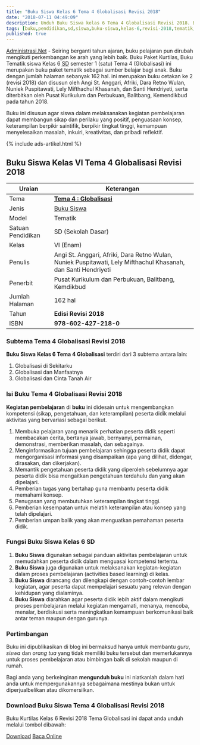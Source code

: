 ```yaml
---
title: "Buku Siswa Kelas 6 Tema 4 Globalisasi Revisi 2018"
date: "2018-07-11 04:49:09"
description: Unduh Buku Siswa kelas 6 Tema 4 Globalisasi Revisi 2018. Buku paket tematik kelas 6 tema globalisasi kurikulum 2013 revisi 2018 terdiri dari 3 subTema.
tags: [buku,pendidikan,sd,siswa,buku-siswa,kelas-6,revisi-2018,tematik,download]
published: true
---
```


<script type="application/ld+json">
{
  "@context":"http://schema.org",
  "@type":"Book",
  "name" : "{{ page.title }}",
  "author": {
    "@type":"Person",
    "name":"Angi St. Anggari, Afriki, Dara Retno Wulan, Nuniek Puspitawati, Lely Mifthachul Khasanah, dan Santi Hendriyeti"
  },
  "url" : "{{ site.url }}{{ page.url }}",
  "workExample" : [{
    "@type": "Book",
    "isbn": "978-602-427-218-0",
    "bookEdition": "Revisi 2018",
    "bookFormat": "http://schema.org/Hardcover",
    "potentialAction":{
    "@type":"ReadAction",
    "target":
      {
        "@type":"EntryPoint",
        "urlTemplate":"{{ site.url }}{{ page.url }}",
        "actionPlatform":[
          "http://schema.org/DesktopWebPlatform",
          "http://schema.org/IOSPlatform",
          "http://schema.org/AndroidPlatform"
        ]
      }
      }
    }
    ]
    }
 
</script>

[Administrasi.Net](/ "Administrasi.Net") - Seiring berganti tahun ajaran, buku pelajaran pun dirubah mengikuti perkembangan ke arah yang lebih baik. Buku Paket Kurtilas, Buku Tematik siswa Kelas 6 <abbr  title="Sekolah Dasar">SD</abbr > semester 1 (satu) Tema 4 (Globalisasi) ini merupakan buku paket tematik sebagai sumber belajar bagi anak. Buku dengan jumlah halaman sebanyak 162 hal. ini merupakan buku cetakan ke 2 (revisi 2018) dan disusun oleh Angi St. Anggari, Afriki, Dara Retno Wulan, Nuniek Puspitawati, Lely Mifthachul Khasanah, dan Santi Hendriyeti, serta diterbitkan oleh Pusat Kurikulum dan Perbukuan, Balitbang, Kemendikbud pada tahun 2018. 

Buku ini disusun agar siswa dalam melaksanakan kegiatan pembelajaran dapat membangun sikap dan perilaku yang positif, penguasaan konsep, keterampilan berpikir saintifik, berpikir tingkat tinggi, kemampuan menyelesaikan masalah, inkuiri, kreativitas, dan pribadi reflektif.

{% include ads-artikel.html %}

## Buku Siswa Kelas VI Tema 4 Globalisasi Revisi 2018

|Uraian|Keterangan|
| --- | --- |
|Tema|<a href="/bse/buku-siswa-kelas-6-tema-4-globalisasi-revisi-2018" title="Buku Siswa Kelas 6 SD Tema 4 Globalisasi Revisi 2018"><strong>Tema 4 : Globalisasi </strong></a>|
|Jenis|<a href="/bse" title="Buku Siswa" target="_blank">Buku Siswa</a>|
|Model|Tematik|
|Satuan Pendidikan|SD (Sekolah Dasar)|
Kelas|VI (Enam)|
Penulis|Angi St. Anggari, Afriki, Dara Retno Wulan, Nuniek Puspitawati, Lely Mifthachul Khasanah, dan Santi Hendriyeti|
|Penerbit|Pusat Kurikulum dan Perbukuan, Balitbang, Kemdikbud|
|Jumlah Halaman|162 hal|
|Tahun|<strong>Edisi Revisi 2018</strong>|
|ISBN|<strong>978-602-427-218-0</strong>|

### Subtema Tema 4 Globalisasi Revisi 2018
<strong>Buku Siswa</strong> <strong>Kelas 6 Tema 4 Globalisasi</strong> terdiri dari 3 subtema antara lain: 
1. Globalisasi di Sekitarku
2. Globalisasi dan Manfaatnya
3. Globalisasi dan Cinta Tanah Air

### Isi Buku Tema 4 Globalisasi Revisi 2018

<b>Kegiatan pembelajaran</b> di <b>buku</b> ini didesain untuk mengembangkan kompetensi (sikap, pengetahuan, dan keterampilan) peserta didik melalui aktivitas yang bervariasi sebagai berikut.
<ol><li>Membuka pelajaran yang menarik perhatian peserta didik seperti membacakan cerita, bertanya jawab, bernyanyi, permainan, demonstrasi, memberikan masalah, dan sebagainya.</li><li>Menginformasikan tujuan pembelajaran sehingga peserta didik dapat mengorganisasi informasi yang disampaikan (apa yang dilihat, didengar, dirasakan, dan dikerjakan).</li><li>Memantik pengetahuan peserta didik yang diperoleh sebelumnya agar peserta didik bisa mengaitkan pengetahuan terdahulu dan yang akan dipelajari.</li><li>Pemberian tugas yang bertahap guna membantu peserta didik memahami konsep.</li><li>Penugasan yang membutuhkan keterampilan tingkat tinggi.</li><li>Pemberian kesempatan untuk melatih keterampilan atau konsep yang telah dipelajari.</li><li>Pemberian umpan balik yang akan menguatkan pemahaman peserta didik.</li></ol>

### Fungsi Buku Siswa Kelas 6 SD
1. **Buku Siswa**  digunakan sebagai panduan aktivitas pembelajaran untuk memudahkan peserta didik dalam menguasai kompetensi tertentu.
2. **Buku Siswa**  juga digunakan untuk melaksanakan kegiatan-kegiatan dalam proses pembelajaran (activities based learning) di kelas.
3. **Buku Siswa** dirancang dan dilengkapi dengan contoh-contoh lembar kegiatan, agar peserta dapat mempelajari sesuatu yang relevan dengan kehidupan yang dialaminya.
4. **Buku Siswa** diarahkan agar peserta didik lebih aktif dalam mengikuti proses pembelajaran melalui kegiatan mengamati, menanya, mencoba, menalar, berdiskusi serta meningkatkan kemampuan berkomunikasi baik antar teman maupun dengan gurunya.

  
### Pertimbangan
Buku ini dipublikasikan di blog ini bermaksud hanya untuk membantu _guru_, _siswa_ dan _orang tua_ yang tidak memiliki buku tersebut dan memerlukannya untuk proses pembelajaran atau bimbingan baik di sekolah maupun di rumah.

Bagi anda yang berkeinginan <b>mengunduh buku</b> ini niatkanlah dalam hati anda untuk mempergunakannya sebagaimana mestinya bukan untuk diperjualbelikan atau dikomersilkan.
  
### Download Buku Siswa Tema 4 Globalisasi Revisi 2018
Buku Kurtilas Kelas 6 Revisi 2018 Tema Globalisasi ini dapat anda unduh melalui tombol dibawah:
<p class="center"><a class="button download" href="https://docs.google.com/uc?export=download&id=1Zv5L4U4HPKGM-XpM7HWHsdVBMZp307DI" rel="nofollow" target="_blank" title="Download">Download</a>
<a class="button demo open-dialog" href="https://drive.google.com/file/d/1Zv5L4U4HPKGM-XpM7HWHsdVBMZp307DI/preview" Title="Baca Online" rel="nofollow">Baca Online</a></p>


